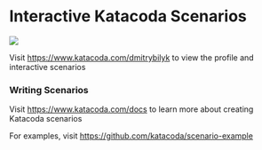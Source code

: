 # Interactive Katacoda Scenarios

[![](http://shields.katacoda.com/katacoda/dmitrybilyk/count.svg)](https://www.katacoda.com/dmitrybilyk "Get your profile on Katacoda.com")

Visit https://www.katacoda.com/dmitrybilyk to view the profile and interactive scenarios

### Writing Scenarios
Visit https://www.katacoda.com/docs to learn more about creating Katacoda scenarios

For examples, visit https://github.com/katacoda/scenario-example
